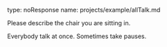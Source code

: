 type: noResponse
name: projects/example/allTalk.md

Please describe the chair you are sitting in.

Everybody talk at once. Sometimes take pauses.